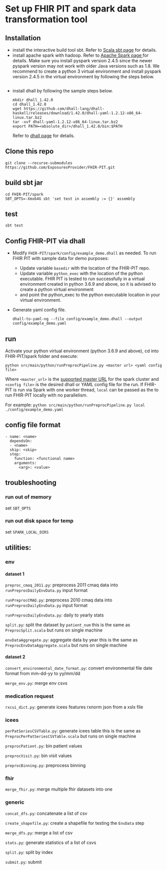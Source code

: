 # Set up FHIR PIT and spark data transformation tool #

## Installation
- install the interactive build tool sbt. Refer to [Scala sbt page](https://www.scala-sbt.org/) for details.
- install apache spark with hadoop. Refer to [Apache Spark page ](https://spark.apache.org/) for details. 
Make sure you install pyspark version 2.4.5 since the newer pyspark version may not work with older Java versions 
such as 1.8. We recommend to create a python 3 virtual environment and install pyspark version 2.4.5 in the virtual 
environment by following the steps below.
```

```
- install dhall by following the sample steps below.
  ```
  mkdir dhall_1.42.0 
  cd dhall_1.42.0
  wget https://github.com/dhall-lang/dhall-haskell/releases/download/1.42.0/dhall-yaml-1.2.12-x86_64-linux.tar.bz2
  tar -xvf dhall-yaml-1.2.12-x86_64-linux.tar.bz2
  export PATH=<absolute_dir>/dhall_1.42.0/bin:$PATH
  ```
  Refer to [dhall page](https://github.com/dhall-lang/dhall-haskell/releases) for details.

## Clone this repo
```
git clone --recurse-submodules https://github.com/ExposuresProvider/FHIR-PIT.git
```

## build sbt jar

```
cd FHIR-PIT/spark
SBT_OPTS=-Xmx64G sbt 'set test in assembly := {}' assembly
```

## test

```
sbt test
```
## Config FHIR-PIT via dhall
- Modify `FHIR-PIT/spark/config/example_demo.dhall` as needed. To run FHIR PIT with sample data for demo purposes: 

    - Update variable `basedir` with the location of the FHIR-PIT repo. 
    - Update variable `python_exec` with the location of the python executable. FHIR PIT is tested to run successfully 
  in a virtual environment created in python 3.6.9 and above, so it is advised to create a python virtual environment 
    - and point the python_exec to the python executable location in your virtual environment. 

- Generate yaml config file.
    ```
    dhall-to-yaml-ng --file config/example_demo.dhall --output config/example_demo.yaml
    ```

## run
Activate your python virtual environment (python 3.6.9 and above), cd into FHIR-PIT/spark folder and execute:
```
python src/main/python/runPreprocPipeline.py <master url> <yaml config file>
```
Where `<master_url>` is the [supported master URL](https://spark.apache.org/docs/latest/submitting-applications.html#master-urls)
for the spark cluster and `<config file>` is the desired dhall or YAML config file for the run. 
If FHIR-PIT is run via Spark with one worker thread, `local` can be passed as the <master url> to run FHIR-PIT 
locally with no parallelism. 

For example: `python src/main/python/runPreprocPipeline.py local ./config/example_demo.yaml`

## config file format

```
- name: <name>
  dependsOn: 
  - <name>
  skip: <skip>
  step:
    function: <functional name>
    arguments:
      <arg>: <value>
```

## troubleshooting

### run out of memory

set `SBT_OPTS`

### run out disk space for temp

set `SPARK_LOCAL_DIRS`

## utilities:

### env

#### dataset 1

`preproc_cmaq_2011.py`: preprocess 2011 cmaq data into `runPreprocDailyEnvData.py` input format

`runPreprocCMAQ.py`: preprocess 2010 cmaq data into `runPreprocDailyEnvData.py` input format

`runPreprocDailyEnvData.py`: daily to yearly stats

`split.py`: split the dataset by `patient_num` this is the same as `PreprocSplit.scala` but runs on single machine

`envDataAggregate.py`: aggregate data by year this is the same as `PreprocEnvDataAggregate.scala` but runs on single machine

#### dataset 2

`convert_environmental_date_format.py`: convert environmental file date format from mm-dd-yy to yy/mm/dd

`merge_env.py`: merge env csvs

### medication request

`rxcui_dict.py`: generate icees features rxnorm json from a xslx file

### icees
`perPatSeriesCSVTable.py`: generate icees table this is the same as `PreprocPerPatSeriesCSVTable.scala` but runs on single machine

`preprocPatient.py`: bin patient values

`preprocVisit.py`: bin visit values

`preprocBinning.py`: preprocess binning

### fhir

`merge_fhir.py`: merge multiple fhir datasets into one

### generic

`concat_dfs.py`: concatenate a list of csv

`create_shapefile.py`: create a shapefile for testing the `EnvData` step

`merge_dfs.py`: merge a list of csv

`stats.py`: generate statistics of a list of csvs

`split.py`: split by index

`submit.py`: submit



